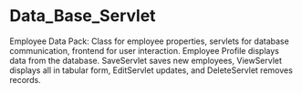 # Data_Base_Servlet
Employee Data Pack: Class for employee properties, servlets for database communication, frontend for user interaction. Employee Profile displays data from the database. SaveServlet saves new employees, ViewServlet displays all in tabular form, EditServlet updates, and DeleteServlet removes records. 
